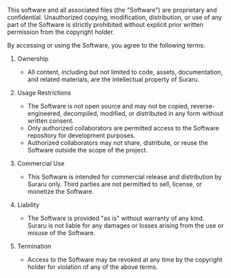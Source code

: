 This software and all associated files (the "Software") are proprietary and confidential.
Unauthorized copying, modification, distribution, or use of any part of the Software is strictly prohibited without explicit prior written permission from the copyright holder.

By accessing or using the Software, you agree to the following terms:

1. Ownership
   - All content, including but not limited to code, assets, documentation, and related materials, are the intellectual property of Suraru.

2. Usage Restrictions
   - The Software is not open source and may not be copied, reverse-engineered, decompiled, modified, or distributed in any form without written consent.
   - Only authorized collaborators are permitted access to the Software repository for development purposes.
   - Authorized collaborators may not share, distribute, or reuse the Software outside the scope of the project.

3. Commercial Use
   - This Software is intended for commercial release and distribution by Suraru only. Third parties are not permitted to sell, license, or monetize the Software.

4. Liability
   - The Software is provided "as is" without warranty of any kind. Suraru is not liable for any damages or losses arising from the use or misuse of the Software.

5. Termination
   - Access to the Software may be revoked at any time by the copyright holder for violation of any of the above terms.

